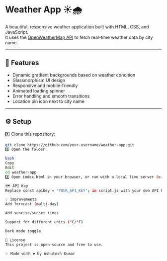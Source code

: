 # Weather App ☀️🌧️

A beautiful, responsive weather application built with HTML, CSS, and JavaScript.  
It uses the [OpenWeatherMap API](https://openweathermap.org/) to fetch real-time weather data by city name.

---

## 🚀 Features

- Dynamic gradient backgrounds based on weather condition
- Glassmorphism UI design
- Responsive and mobile-friendly
- Animated loading spinner
- Error handling and smooth transitions
- Location pin icon next to city name

---

## ⚙️ Setup

1️⃣ Clone this repository:
```bash
git clone https://github.com/your-username/weather-app.git
2️⃣ Open the folder:

bash
Copy
Edit
cd weather-app
3️⃣ Open index.html in your browser, or run with a local live server (e.g., VS Code Live Server extension).

🗺️ API Key
Replace const apiKey = "YOUR_API_KEY"; in script.js with your own API key from OpenWeatherMap.

💡 Improvements
Add forecast (multi-day)

Add sunrise/sunset times

Support for different units (°C/°F)

Dark mode toggle

📝 License
This project is open-source and free to use.

✨ Made with ❤️ by Ashutosh Kumar
